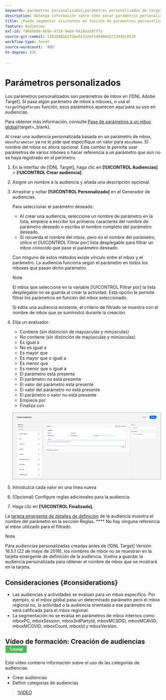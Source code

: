 ```yaml
---
keywords: parámetros personalizados;parámetros personalizados de target;targetpageparams;segmentación de parámetros mbox
description: Obtenga información sobre cómo pasar parámetros personalizados a [!DNL Adobe Target] para su uso en audiencias.
title: ¿Puedo segmentar visitantes en función de parámetros personalizados?
feature: Audiences
exl-id: f0669888-6b9e-4738-9ed4-0418ea56fffa
source-git-commit: 1383088bb2f6be0432e6f140400d8723048c8530
workflow-type: tm+mt
source-wordcount: '495'
ht-degree: 43%

---
```


# Parámetros personalizados

Los parámetros personalizados son parámetros de mbox en [!DNL Adobe Target]. Si pasa algún parámetro de mbox a mboxes, o usa el `targetPageParams` función, esos parámetros aparecen aquí para su uso en audiencias.

Para obtener más información, consulte [Pase de parámetros a un mbox global](https://experienceleague.corp.adobe.com/docs/target-dev/developer/client-side/global-mbox/pass-parameters-to-global-mbox.html?lang=es){target=_blank}.

Al crear una audiencia personalizada basada en un parámetro de mbox, `mboxParameter` ya no le pide que especifique un valor para `mboxName`. El nombre del mbox es ahora opcional. Este cambio le permite usar parámetros de varios mboxes o hacer referencia a un parámetro que aún no se haya registrado en el perímetro.

1. En la interfaz de [!DNL Target], haga clic en **[!UICONTROL Audiencias]** > **[!UICONTROL Crear audiencia]**.
1. Asigne un nombre a la audiencia y añada una descripción opcional.
1. Arrastrar y soltar **[!UICONTROL Personalizado]** en el Generador de audiencias.

   Para seleccionar el parámetro deseado:

   * Al crear una audiencia, seleccione un nombre de parámetro en la lista, empiece a escribir los primeros caracteres del nombre de parámetro deseado o escriba el nombre completo del parámetro deseado.
   * Si recuerda el nombre del mbox, pero no el nombre del parámetro, utilice el [!UICONTROL Filtrar por] lista desplegable para filtrar un mbox conocido que pase el parámetro deseado.

   Con ninguno de estos métodos existe vínculo entre el mbox y el parámetro. La audiencia funciona según el parámetro en todos los mboxes que pasan dicho parámetro.

   >[!NOTE]
   >
   >El mbox que seleccione en la variable [!UICONTROL Filtrar por] la lista desplegable no se guarda al crear la actividad. Esta opción le permite filtrar los parámetros en función del mbox seleccionado.

   Si edita una audiencia existente, el criterio de filtrado se muestra con el nombre de mbox que se suministró durante la creación.

1. Elija un evaluador:

   * Contiene (sin distinción de mayúsculas y minúsculas)
   * No contiene (sin distinción de mayúsculas y minúsculas)
   * Es igual a
   * No es igual a
   * Es mayor que
   * Es mayor que o igual a
   * Es menor que
   * Es menor que o igual a
   * El parámetro está presente
   * El parámetro no está presente
   * El valor del parámetro está presente
   * El valor del parámetro no está presente
   * El parámetro o valor no está presente
   * Empiece por
   * Finaliza con

   ![Audiencia de parámetros personalizados](assets/custom.png)

1. Introduzca cada valor en una línea nueva
1. (Opcional) Configure reglas adicionales para la audiencia.
1. Haga clic en **[!UICONTROL Finalizado]**.

La [tarjeta emergente de detalles de definición](/help/main/c-target/c-audiences/audiences.md#section_11B9C4A777E14D36BA1E925021945780) de la audiencia muestra el nombre del parámetro en la sección Reglas. **** No hay ninguna referencia al mbox utilizado para el filtrado.

>[!NOTE]
>
>Para audiencias personalizadas creadas antes de [!DNL Target] Versión 18.5.1 (22 de mayo de 2018), los nombres de mbox no se muestran en la tarjeta emergente de definición de la audiencia. Vuelva a guardar la audiencia personalizada para obtener el nombre de mbox que se mostrará en la tarjeta.

## Consideraciones {#considerations}

* Las audiencias y actividades se evalúan para un mbox específico. Por ejemplo, si el mbox global pasa un determinado parámetro pero el mbox regional no, la actividad o la audiencia orientada a ese parámetro no será calificada para el mbox regional.
* La segmentación no se evalúa en parámetros de mbox internos como mboxPC, mboxSession, mbox3rdPartyId, mboxMCSDID, mboxMCAVID, mboxMCGVID, mboxCount, mboxId y mboxVersion.

## Vídeo de formación: Creación de audiencias ![Distintivo de tutorial](/help/main/assets/tutorial.png)

Este vídeo contiene información sobre el uso de las categorías de audiencias.

* Crear audiencias
* Definir categorías de audiencias

>[!VIDEO](https://video.tv.adobe.com/v/17392)
